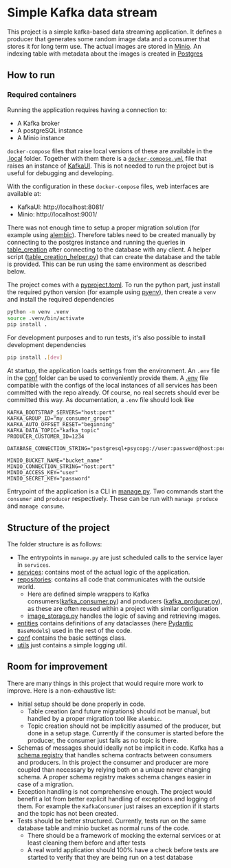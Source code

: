 # Simple Kafka data stream 

This project is a simple kafka-based data streaming application. It defines a producer that generates some random image data 
and a consumer that stores it for long term use. The actual images are stored in [Minio](https://min.io/]). 
An indexing table with metadata about the images is created in [Postgres](https://www.postgresql.org/)

## How to run

### Required containers
Running the application requires having a connection to:
- A Kafka broker
- A postgreSQL instance
- A Minio instance

`docker-compose` files that raise local versions of these are available in the [.local](.local) folder. 
Together with them there is a [`docker-compose.yml`](.local%2Fkafka_ui%2Fdocker-compose.yml) file that raises an 
instance of [KafkaUI](https://docs.kafka-ui.provectus.io/). This is not needed to run the project but is useful for 
debugging and developing.

With the configuration in these `docker-compose` files, web interfaces are available at:
- KafkaUI: http://localhost:8081/
- Minio: http://localhost:9001/

There was not enough time to setup a proper migration solution (for example using [alembic](https://alembic.sqlalchemy.org/en/latest/)).
Therefore tables need to be created manually by connecting to the postgres instance and running the queries in [table_creation](table_creation) 
after connecting to the database with any client. A helper script ([table_creation_helper.py](table_creation%2Ftable_creation_helper.py)) 
that can create the database and the table is provided. This can be run using the same environment as described below.

The project comes with a [pyproject.toml](pyproject.toml). To run the python part, just install the required python 
version (for example using [pyenv](https://github.com/pyenv/pyenv)), then create a `venv` and install the required
dependencies

```bash
python -m venv .venv
source .venv/bin/activate
pip install .
```

For development purposes and to run tests, it's also possible to install development dependencies
```bash
pip install .[dev]
```

At startup, the application loads settings from the environment. An `.env` file in the [conf](src%2Fconf) folder can be
used to conveniently provide them. A [.env](src%2Fconf%2F.env) file compatible with the configs of the local instances
of all services has been committed with the repo already. Of course, no real secrets should ever be committed this way.
As documentation, a `.env` file should look like 

```
KAFKA_BOOTSTRAP_SERVERS="host:port"
KAFKA_GROUP_ID="my_consumer_group"
KAFKA_AUTO_OFFSET_RESET="beginning"
KAFKA_DATA_TOPIC="kafka_topic"
PRODUCER_CUSTOMER_ID=1234

DATABASE_CONNECTION_STRING="postgresql+psycopg://user:password@host:port/database_name"

MINIO_BUCKET_NAME="bucket_name"
MINIO_CONNECTION_STRING="host:port"
MINIO_ACCESS_KEY="user"
MINIO_SECRET_KEY="password"
```

Entrypoint of the application is a CLI in [manage.py](src%2Fmanage.py). Two commands start the `consumer`
and `producer` respectively. These can be run with `manage produce` and `manage consume`.

## Structure of the project

The folder structure is as follows:
- The entrypoints in `manage.py` are just scheduled calls to the service layer in `services`.
- [services](src%2Fservices): contains most of the actual logic of the application. 
- [repositories](src%2Frepositories): contains all code that communicates with the outside world. 
  - Here are defined simple wrappers to Kafka consumers([kafka_consumer.py](src%2Frepositories%2Fkafka_consumer.py)) and producers ([kafka_producer.py](src%2Frepositories%2Fkafka_producer.py)), as these are often reused within a project with similar configuration
  - [image_storage.py](src%2Frepositories%2Fimage_storage.py) handles the logic of saving and retrieving images.
- [entities](src%2Fentities) contains definitions of any dataclasses (here [Pydantic](https://docs.pydantic.dev/latest/) `BaseModel`s) used in the rest of the code.
- [conf](src%2Fconf) contains the basic settings class. 
- [utils](src%2Futils) just contains a simple logging util.

## Room for improvement
There are many things in this project that would require more work to improve. Here is a non-exhaustive list:

- Initial setup should be done properly in code. 
  - Table creation (and future migrations) should not be manual, but handled by a proper migration tool like `alembic`. 
  - Topic creation should not be implicitly assumed of the producer, but done in a setup stage. Currently if the consumer is started before the producer, the consumer just fails as no topic is there.
- Schemas of messages should ideally not be implicit in code. Kafka has a [schema registry](https://docs.confluent.io/platform/current/schema-registry/index.html) that handles schema contracts between consumers and producers. In this project the consumer and producer are more coupled than necessary by relying both on a unique never changing schema. A proper schema registry makes schema changes easier in case of a migration.
- Exception handling is not comprehensive enough. The project would benefit a lot from better explicit handling of exceptions and logging of them. For example the `KafkaConsumer` just raises an exception if it starts and the topic has not been created.
- Tests should be better structured. Currently, tests run on the same database table and minio bucket as normal runs of the code. 
  - There should be a framework of mocking the external services or at least cleaning them before and after tests
  - A real world application should 100% have a check before tests are started to verify that they are being run on a test database
